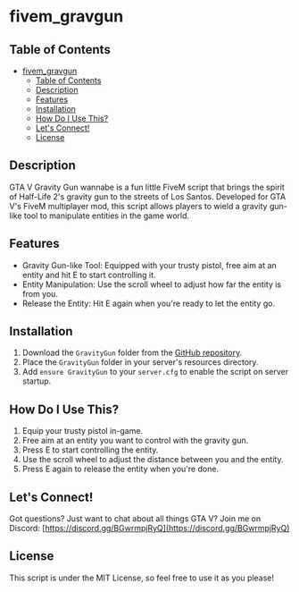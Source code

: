 # fivem_gravgun

## Table of Contents
- [fivem\_gravgun](#fivem_gravgun)
  - [Table of Contents](#table-of-contents)
  - [Description ](#description-)
  - [Features ](#features-)
  - [Installation ](#installation-)
  - [How Do I Use This? ](#how-do-i-use-this-)
  - [Let's Connect! ](#lets-connect-)
  - [License ](#license-)

## Description <a name="description"></a>
GTA V Gravity Gun wannabe is a fun little FiveM script that brings the spirit of Half-Life 2's gravity gun to the streets of Los Santos. Developed for GTA V's FiveM multiplayer mod, this script allows players to wield a gravity gun-like tool to manipulate entities in the game world.

## Features <a name="features"></a>
- Gravity Gun-like Tool: Equipped with your trusty pistol, free aim at an entity and hit E to start controlling it.
- Entity Manipulation: Use the scroll wheel to adjust how far the entity is from you.
- Release the Entity: Hit E again when you're ready to let the entity go.

## Installation <a name="installation"></a>
1. Download the `GravityGun` folder from the [GitHub repository](https://github.com/ethanfs20/fivem_gravgun).
2. Place the `GravityGun` folder in your server's resources directory.
3. Add `ensure GravityGun` to your `server.cfg` to enable the script on server startup.

## How Do I Use This? <a name="how-do-i-use-this"></a>
1. Equip your trusty pistol in-game.
2. Free aim at an entity you want to control with the gravity gun.
3. Press E to start controlling the entity.
4. Use the scroll wheel to adjust the distance between you and the entity.
5. Press E again to release the entity when you're done.

## Let's Connect! <a name="lets-connect"></a>
Got questions? Just want to chat about all things GTA V? Join me on Discord: [https://discord.gg/BGwrmpjRyQ](https://discord.gg/BGwrmpjRyQ)

## License <a name="license"></a>
This script is under the MIT License, so feel free to use it as you please!
